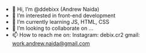 - 👋 Hi, I’m @ddebixx (Andrew Naida)
- 👀 I’m interested in front-end development
- 🌱 I’m currently learning JS, HTML, CSS
- 💞️ I’m looking to collaborate on ...
- 📫 How to reach me on: 
Instagram: debix.cr2 
gmail: work.andrew.naida@gmail.com


